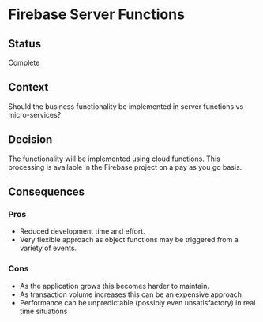 # Firebase Server Functions

## Status
Complete

## Context
Should the business functionality be implemented in server functions vs micro-services?

## Decision
The functionality will be implemented using cloud functions. This processing is available in the Firebase project on a pay as you go basis.

## Consequences

### Pros
* Reduced development time and effort.
* Very flexible approach as object functions may be triggered from a variety of events.

### Cons
* As the application grows this becomes harder to maintain.
* As transaction volume increases this can be an expensive approach
* Performance can be unpredictable (possibly even unsatisfactory) in real time situations